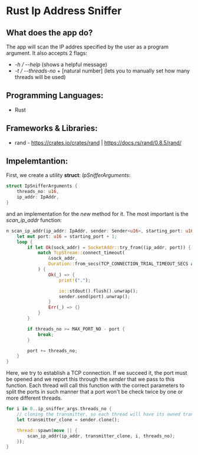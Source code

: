 # Rust Ip Address Sniffer

## What does the app do?
The app will scan the IP addres specified by the user as a program argument. It also accepts 2 flags:
- *-h / --help* (shows a helpful message)
- *-t / --threads-no* + [natural number] (lets you to manually set how many threads will be used)

## Programming Languages:
- Rust

## Frameworks & Libraries:
- rand - https://crates.io/crates/rand | https://docs.rs/rand/0.8.5/rand/

## Impelemtantion:
First, we create a utility **struct**: *IpSnifferArguments*:
```rust
struct IpSnifferArguments {
    threads_no: u16,
    ip_addr: IpAddr,
}
```
and an implementation for the *new* method for it. The most important is the *scan_ip_addr* function:
```rust
n scan_ip_addr(ip_addr: IpAddr, sender: Sender<u16>, starting_port: u16, threads_no: u16) {
    let mut port: u16 = starting_port + 1;
    loop {
        if let Ok(sock_addr) = SocketAddr::try_from((ip_addr, port)) {
            match TcpStream::connect_timeout(
                &sock_addr,
                Duration::from_secs(TCP_CONNECTION_TRIAL_TIMEOUT_SECS as u64)
            ) {
                Ok(_) => {
                    print!(".");

                    io::stdout().flush().unwrap();
                    sender.send(port).unwrap();
                }
                Err(_) => {}
            }
        }

        if threads_no >= MAX_PORT_NO - port {
            break;
        }

        port += threads_no;
    }
}
```
Here, we try to establish a TCP connection. If we succeed it, the port must be opened and we report this through the *sender* that we pass to this function. Each thread will call this function with the correct parameters to split the ports in such manner that a port won't be check twice by one or more different threads.
```rust
for i in 0..ip_sniffer_args.threads_no {
    // cloning the transmitter, so each thread will have its owned transmitter
    let transmitter_clone = sender.clone();

    thread::spawn(move || {
        scan_ip_addr(ip_addr, transmitter_clone, i, threads_no);
    });
}
```